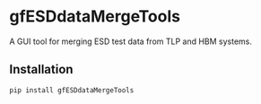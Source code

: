 # gfESDdataMergeTools

A GUI tool for merging ESD test data from TLP and HBM systems.

## Installation
```bash
pip install gfESDdataMergeTools